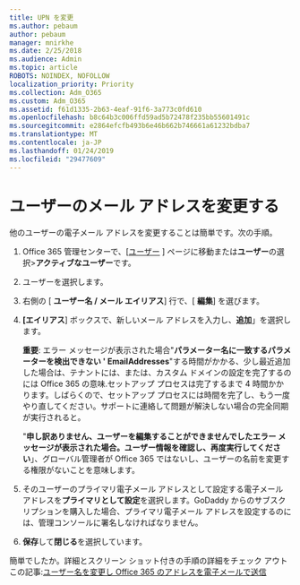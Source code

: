 ```yaml
---
title: UPN を変更
ms.author: pebaum
author: pebaum
manager: mnirkhe
ms.date: 2/25/2018
ms.audience: Admin
ms.topic: article
ROBOTS: NOINDEX, NOFOLLOW
localization_priority: Priority
ms.collection: Adm_O365
ms.custom: Adm_O365
ms.assetid: f61d1335-2b63-4eaf-91f6-3a773c0fd610
ms.openlocfilehash: b8c64b3c006ffd59ad5b72478f235bb55601491c
ms.sourcegitcommit: e2864efcfb493b6e46b662b746661a61232bdba7
ms.translationtype: MT
ms.contentlocale: ja-JP
ms.lasthandoff: 01/24/2019
ms.locfileid: "29477609"
---
```

# <a name="change-a-users-email-address"></a>ユーザーのメール アドレスを変更する

他のユーザーの電子メール アドレスを変更することは簡単です。次の手順。
  
1. Office 365 管理センターで、[[ユーザー](https://go.microsoft.com/fwlink/p/?linkid=834822) ] ページに移動または**ユーザー**の選択\>**アクティブなユーザー**です。
    
2. ユーザーを選択します。
    
3. 右側の [ **ユーザー名 / メール エイリアス**] 行で、[ **編集**] を選びます。
    
4. **[エイリアス**] ボックスで、新しいメール アドレスを入力し、**追加**」を選択します。
    
    **重要**: エラー メッセージが表示された場合"**パラメーター名に一致するパラメーターを検出できない ' EmailAddresses**"する時間がかかる、少し最近追加した場合は、テナントには、または、カスタム ドメインの設定を完了するのには Office 365 の意味.セットアップ プロセスは完了するまで 4 時間かかります。しばらくので、セットアップ プロセスには時間を完了し、もう一度やり直してください。サポートに連絡して問題が解決しない場合の完全同期が実行されると。
    
    "**申し訳ありません、ユーザーを編集することができませんでしたエラー メッセージが表示された場合。ユーザー情報を確認し、再度実行してください**」、グローバル管理者が Office 365 ではないし、ユーザーの名前を変更する権限がないことを意味します。
    
5. そのユーザーのプライマリ電子メール アドレスとして設定する電子メール アドレスを**プライマリとして設定**を選択します。GoDaddy からのサブスクリプションを購入した場合、プライマリ電子メール アドレスを設定するのには、管理コンソールに署名しなければなりません。 
    
6. **保存**して**閉じる**を選択しています。
    
簡単でしたか。詳細とスクリーン ショット付きの手順の詳細をチェック アウトこの記事:[ユーザー名を変更し Office 365 のアドレスを電子メールで送信](https://support.office.com/article/https://support.office.com/en-us/article/Change-a-user-name-and-email-address-in-Office-365-fb5ac074-e203-4e1f-9843-b9d1a3e03297.aspx)
  

